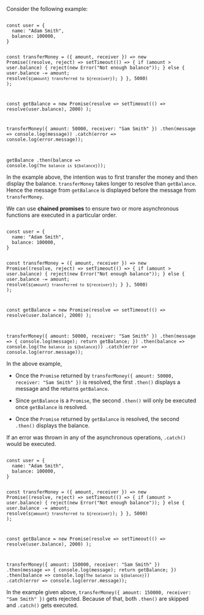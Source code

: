 Consider the following example:

<codeblock language="javascript" type="lesson">
<code>
const user = {
  name: "Adam Smith",
  balance: 100000,
}

const transferMoney = ({ amount, receiver }) => new Promise((resolve, reject) =>
  setTimeout(() => {
    if (amount > user.balance) {
      reject(new Error("Not enough balance"));
    } else {
      user.balance -= amount;
      resolve(`${amount} transferred to ${receiver}`);
    }
  }, 5000)
);

const getBalance = new Promise(resolve =>
  setTimeout(() => resolve(user.balance), 2000)
);

transferMoney({ amount: 50000, receiver: "Sam Smith" })
  .then(message => console.log(message))
  .catch(error => console.log(error.message));

getBalance
  .then(balance => console.log(`The balance is ${balance}`));
</code>
</codeblock>

In the example above,
the intention was to
first transfer the money
and then
display the balance.
`transferMoney` takes longer to resolve
than `getBalance`.
Hence the message from `getBalance`
is displayed before the message from `transferMoney`.

We can use **chained promises**
to ensure two or more asynchronous functions
are executed in a particular order.

<codeblock language="javascript" type="lesson">
<code>
const user = {
  name: "Adam Smith",
  balance: 100000,
}

const transferMoney = ({ amount, receiver }) => new Promise((resolve, reject) =>
  setTimeout(() => {
    if (amount > user.balance) {
      reject(new Error("Not enough balance"));
    } else {
      user.balance -= amount;
      resolve(`${amount} transferred to ${receiver}`);
    }
  }, 5000)
);

const getBalance = new Promise(resolve =>
  setTimeout(() => resolve(user.balance), 2000)
);

transferMoney({ amount: 50000, receiver: "Sam Smith" })
  .then(message => {
    console.log(message);
    return getBalance;
  })
  .then(balance => console.log(`The balance is ${balance}`))
  .catch(error => console.log(error.message));
</code>
</codeblock>

In the above example,

- Once the `Promise` returned by
  `transferMoney({ amount: 50000, receiver: "Sam Smith" })`
  is resolved,
  the first `.then()` displays a message
  and the returns `getBalance`.

- Since `getBalance` is a `Promise`,
  the second `.then()` will only be executed
  once `getBalance` is resolved.

- Once the `Promise` returned by
  `getBalance` is resolved,
  the second `.then()` displays the balance.

If an error was thrown in any of the
asynchronous operations,
`.catch()` would be executed.

<codeblock language="javascript" type="lesson">
<code>
const user = {
  name: "Adam Smith",
  balance: 100000,
}

const transferMoney = ({ amount, receiver }) => new Promise((resolve, reject) =>
  setTimeout(() => {
    if (amount > user.balance) {
      reject(new Error("Not enough balance"));
    } else {
      user.balance -= amount;
      resolve(`${amount} transferred to ${receiver}`);
    }
  }, 5000)
);

const getBalance = new Promise(resolve =>
  setTimeout(() => resolve(user.balance), 2000)
);

transferMoney({ amount: 150000, receiver: "Sam Smith" })
  .then(message => {
    console.log(message);
    return getBalance;
  })
  .then(balance => console.log(`The balance is ${balance}`))
  .catch(error => console.log(error.message));
</code>
</codeblock>

In the example given above,
`transferMoney({ amount: 150000, receiver: "Sam Smith" })`
gets rejected.
Because of that,
both `.then()` are skipped
and
`.catch()` gets executed.
